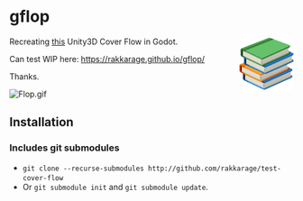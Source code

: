 # **gflop**

<!-- markdownlint-disable MD033 -->
<img align="right" src="icon.png" alt="Icon">
<!-- markdownlint-enable MD033 -->

Recreating [this](https://github.com/rakkarage/FlopUnity) Unity3D Cover Flow in Godot.

Can test WIP here: <https://rakkarage.github.io/gflop/>

Thanks.

![Flop.gif](Flop.gif)

## Installation

### Includes git submodules

- `git clone --recurse-submodules http://github.com/rakkarage/test-cover-flow`
- Or `git submodule init` and `git submodule update`.
